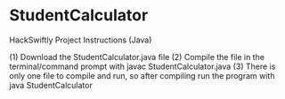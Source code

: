 # StudentCalculator
HackSwiftly Project Instructions (Java)

(1) Download the StudentCalculator.java file
(2) Compile the file in the terminal/command prompt with javac StudentCalculator.java
(3) There is only one file to compile and run, so after compiling run the program with java StudentCalculator
